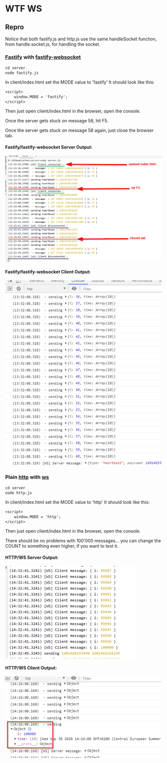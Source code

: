 # WTF WS

## Repro

Notice that both fastify.js and http.js use the same handleSocket function, from handle.socket.js, for handling the socket.

### [Fastify](https://www.fastify.io) with [fastify-websocket](https://github.com/fastify/fastify-websocket)

    cd server
    node fastify.js

In client/index.html set the MODE value to 'fastify'
It should look like this:

    <script>
        window.MODE = 'fastify';
    </script>

Then just open client/index.html in the browser, open the console.

Once the server gets stuck on message 58, hit F5.

Once the server gets stuck on message 58 again, just close the browser tab.

#### Fastify/fastify-websocket Server Output:<br/>
![Fastify Client Output](https://raw.githubusercontent.com/cope/wtfws/master/output-fastify-server.png)

#### Fastify/fastify-websocket Client Output:<br/>
![Fastify Client Output](https://raw.githubusercontent.com/cope/wtfws/master/output-fastify-client.png)

### Plain [http](https://github.com/nodejs/node/blob/v14.13.0/lib/http.js) with [ws](https://github.com/websockets/ws)

    cd server
    node http.js

In client/index.html set the MODE value to 'http'
It should look like this:

    <script>
        window.MODE = 'http';
    </script>

Then just open client/index.html in the browser, open the console.

There should be no problems with 100'000 messages... you can change the COUNT to something even higher, if you want to test it.

#### HTTP/WS Server Output:<br/>
![Fastify Client Output](https://raw.githubusercontent.com/cope/wtfws/master/output-http-server.png)

#### HTTP/WS Client Output:<br/>
![Fastify Client Output](https://raw.githubusercontent.com/cope/wtfws/master/output-http-client.png)
